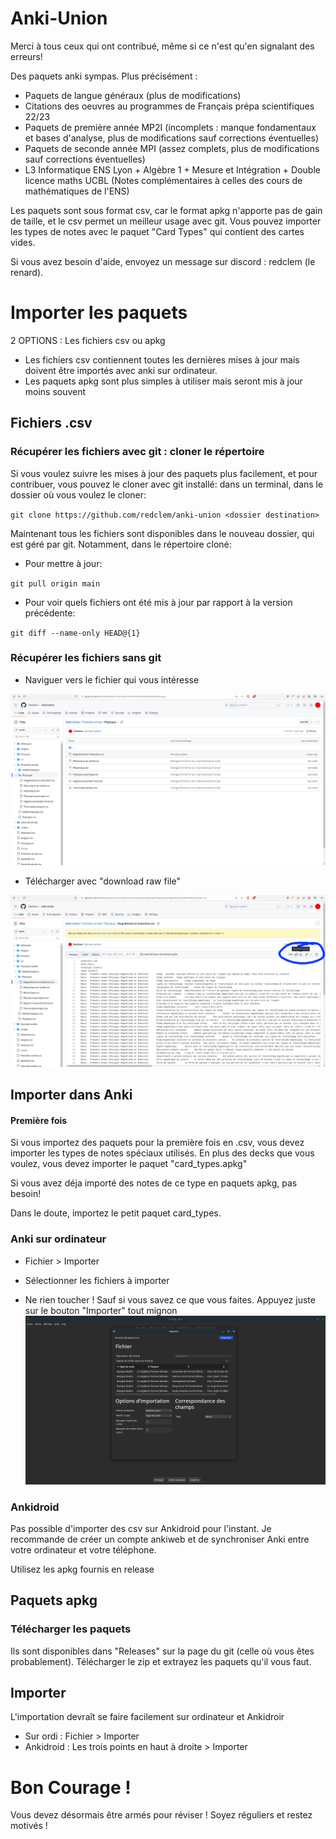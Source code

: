 # Anki-Union

Merci à tous ceux qui ont contribué, même si ce n'est qu'en signalant des erreurs!

Des paquets anki sympas.
Plus précisément :
- Paquets de langue généraux (plus de modifications)
- Citations des oeuvres au programmes de Français prépa scientifiques 22/23
- Paquets de première année MP2I (incomplets : manque fondamentaux et bases d'analyse, plus de modifications sauf corrections éventuelles)
- Paquets de seconde année MPI (assez complets, plus de modifications sauf corrections éventuelles)
- L3 Informatique ENS Lyon + Algèbre 1 + Mesure et Intégration + Double licence maths UCBL (Notes complémentaires à celles des cours de mathématiques de l'ENS)

Les paquets sont sous format csv, car le format apkg n'apporte pas de gain de taille, et le csv permet un meilleur usage avec git.
Vous pouvez importer les types de notes avec le paquet "Card Types" qui contient des cartes vides.

Si vous avez besoin d'aide, envoyez un message sur discord : redclem (le renard).

# Importer les paquets

2 OPTIONS : Les fichiers csv ou apkg

- Les fichiers csv contiennent toutes les dernières mises à jour mais doivent être importés avec anki sur ordinateur.
- Les paquets apkg sont plus simples à utiliser mais seront mis à jour moins souvent



## Fichiers .csv

### Récupérer les fichiers avec git : cloner le répertoire

Si vous voulez suivre les mises à jour des paquets plus facilement, et pour contribuer,  vous pouvez le cloner avec git installé: dans un terminal, dans le dossier où vous voulez le cloner:

`git clone https://github.com/redclem/anki-union <dossier destination>`

Maintenant tous les fichiers sont disponibles dans le nouveau dossier, qui est géré par git.
Notamment, dans le répertoire cloné:

- Pour mettre à jour:

`git pull origin main`

- Pour voir quels fichiers ont été mis à jour par rapport à la version précédente:

`git diff --name-only HEAD@{1}`

### Récupérer les fichiers sans git

- Naviguer vers le fichier qui vous intéresse

![](https://github.com/Redclem/Anki-Union/blob/main/README_data/download_screen_0.png?raw=true)

- Télécharger avec "download raw file"

![](https://github.com/Redclem/Anki-Union/blob/main/README_data/download_screen_1.png?raw=true)

## Importer dans Anki

#### Première fois

Si vous importez des paquets pour la première fois en .csv, vous devez importer les types de notes spéciaux utilisés. En plus des decks que vous voulez, vous devez importer le paquet "card_types.apkg"

Si vous avez déja importé des notes de ce type en paquets apkg, pas besoin!

Dans le doute, importez le petit paquet card_types.

### Anki sur ordinateur

- Fichier > Importer
- Sélectionner les fichiers à importer


- Ne rien toucher ! Sauf si vous savez ce que vous faites. Appuyez juste sur le bouton "Importer" tout mignon
![](https://github.com/Redclem/Anki-Union/blob/main/README_data/import_screen.png?raw=true)

### Ankidroid

Pas possible d'importer des csv sur Ankidroid pour l'instant. Je recommande de créer un compte ankiweb et de synchroniser Anki entre votre ordinateur et votre téléphone.

Utilisez les apkg fournis en release

## Paquets apkg

### Télécharger les paquets

Ils sont disponibles dans "Releases" sur la page du git (celle où vous êtes probablement). Télécharger le zip et extrayez les paquets qu'il vous faut.

## Importer

L'importation devraît se faire facilement sur ordinateur et Ankidroir

- Sur ordi : Fichier > Importer
- Ankidroid : Les trois points en haut à droite > Importer

# Bon Courage !

Vous devez désormais être armés pour réviser ! Soyez réguliers et restez motivés !
